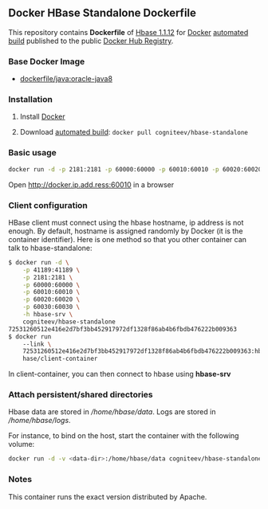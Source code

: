 ## Docker HBase Standalone Dockerfile

This repository contains **Dockerfile** of [Hbase 1.1.12](http://hbase.apache.org/) for [Docker](https://www.docker.com/) [automated build](https://registry.hub.docker.com/u/cogniteev/hbase-standalone/) published to the public [Docker Hub Registry](https://registry.hub.docker.com/).

### Base Docker Image

* [dockerfile/java:oracle-java8](http://dockerfile.github.io/#/java)

### Installation

1. Install [Docker](https://www.docker.com/)

2. Download [automated build](https://registry.hub.docker.com/u/cogniteev/hbase-standalone/): `docker pull cogniteev/hbase-standalone`

### Basic usage

```sh
docker run -d -p 2181:2181 -p 60000:60000 -p 60010:60010 -p 60020:60020 -p 60030:60030 cogniteev/hbase-standalone
```

Open http://docker.ip.add.ress:60010 in a browser

### Client configuration

HBase client must connect using the hbase hostname, ip address is not enough. By default, hostname is assigned randomly by Docker (it is the container identifier). Here is one method so that you other container can talk to hbase-standalone:


```sh
$ docker run -d \
    -p 41189:41189 \
    -p 2181:2181 \
    -p 60000:60000 \
    -p 60010:60010 \
    -p 60020:60020 \
    -p 60030:60030 \
    -h hbase-srv \
    cogniteev/hbase-standalone
72531260512e416e2d7bf3bb452917972df1328f86ab4b6fbdb476222b009363
$ docker run 
    --link \
    72531260512e416e2d7bf3bb452917972df1328f86ab4b6fbdb476222b009363:hbase-srv 
    hase/client-container
```

In client-container, you can then connect to hbase using **hbase-srv**

### Attach persistent/shared directories

Hbase data are stored in */home/hbase/data*. Logs are stored in */home/hbase/logs*.

For instance, to bind <data-dir> on the host, start the container with the following volume:
```sh
docker run -d -v <data-dir>:/home/hbase/data cogniteev/hbase-standalone
```

### Notes

This container runs the exact version distributed by Apache.

